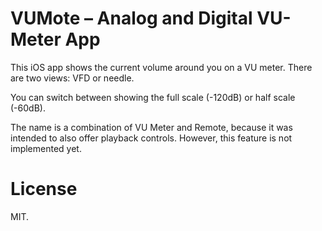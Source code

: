 #  VUMote – Analog and Digital VU-Meter App

This iOS app shows the current volume around you on a VU meter. There are two views: VFD or needle.

You can switch between showing the full scale (-120dB) or half scale (-60dB).

The name is a combination of VU Meter and Remote, because it was intended to also offer playback controls. However, this feature is not implemented yet.  

# License

MIT.
